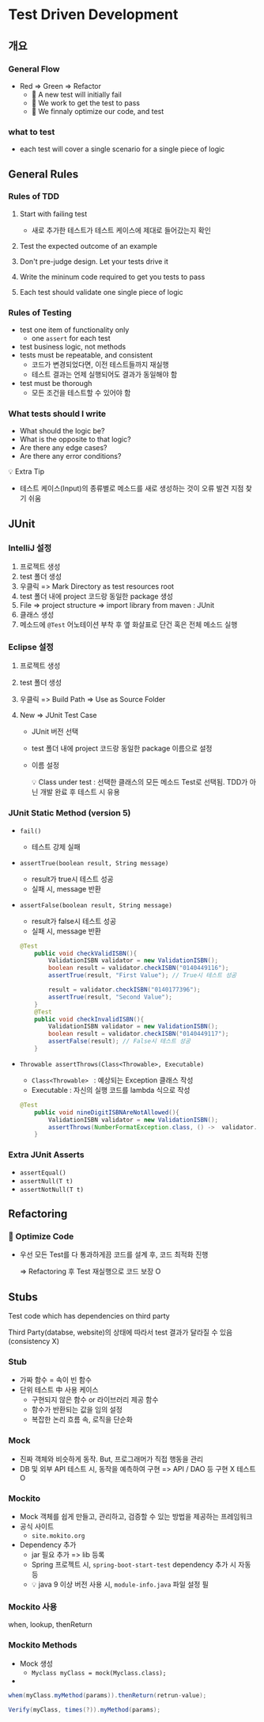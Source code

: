 # Test Driven Development



## 개요



### General Flow

- Red => Green => Refactor
  - :red_circle: A new test will initially fail
  - :green_apple: We work to get the test to pass
  - :large_blue_circle: We finnaly optimize our code, and test



### what to test

- each test will cover a single scenario for a single piece of logic



## General Rules



### Rules of TDD

1. Start with failing test
   -  새로 추가한 테스트가 테스트 케이스에 제대로 들어갔는지 확인

2. Test the expected outcome of an example
3. Don't pre-judge design. Let your tests drive it
4. Write the mininum code required to get you tests to pass
5. Each test should validate one single piece of logic



### Rules of Testing

- test one item of functionality only
  - one `assert` for each test
- test business logic, not methods
- tests must be repeatable, and consistent
  - 코드가 변경되었다면, 이전 테스트들까지 재실행
  - 테스트 결과는 언제 실행되어도 결과가 동일해야 함
- test must be thorough
  - 모든 조건을 테스트할 수 있어야 함



### What tests should I write

- What should the logic be?
- What is the opposite to that logic?
- Are there any edge cases?
- Are there any error conditions?



:bulb: Extra Tip

- 테스트 케이스(Input)의 종류별로 메소드를 새로 생성하는 것이 오류 발견 지점 찾기 쉬움



## JUnit



### IntelliJ 설정

1. 프로젝트 생성
2. test 폴더 생성
3. 우클릭 => Mark Directory as test resources root
4. test 폴더 내에 project 코드랑 동일한 package 생성
5. File => project structure => import library from maven : JUnit
6. 클래스 생성
7. 메소드에 `@Test` 어노테이션 부착 후 옆 화살표로 단건 혹은 전체 메소드 실행



### Eclipse 설정

1. 프로젝트 생성

2. test 폴더 생성

3. 우클릭 => Build Path => Use as Source Folder

4. New => JUnit Test Case

   - JUnit 버전 선택

   - test 폴더 내에 project 코드랑 동일한 package 이름으로 설정

   - 이름 설정

     :bulb: Class under test : 선택한 클래스의 모든 메소드 Test로 선택됨. TDD가 아닌 개발 완료 후 테스트 시 유용



### JUnit Static Method (version 5)

- `fail()`
  - 테스트 강제 실패

- `assertTrue(boolean result, String message)`

  - result가 true시 테스트 성공
  - 실패 시, message 반환

- `assertFalse(boolean result, String message)`

  - result가 false시 테스트 성공
  - 실패 시, message 반환

  ```java
  @Test
      public void checkValidISBN(){
          ValidationISBN validator = new ValidationISBN();
          boolean result = validator.checkISBN("0140449116");
          assertTrue(result, "First Value"); // True시 테스트 성공
  
          result = validator.checkISBN("0140177396");
          assertTrue(result, "Second Value");
      }
      @Test
      public void checkInvalidISBN(){
          ValidationISBN validator = new ValidationISBN();
          boolean result = validator.checkISBN("0140449117");
          assertFalse(result); // False시 테스트 성공
      }
  ```

- `Throwable assertThrows(Class<Throwable>, Executable)`

  - `Class<Throwable> ` : 예상되는 Exception 클래스 작성
  - Executable : 자신의 실행 코드를 lambda 식으로 작성

  ```java
  @Test
      public void nineDigitISBNAreNotAllowed(){
          ValidationISBN validator = new ValidationISBN();
          assertThrows(NumberFormatException.class, () ->  validator.checkISBN("140449117") );
      }
  ```




### Extra JUnit Asserts

- `assertEqual()`
- `assertNull(T t)`
- `assertNotNull(T t)`





## Refactoring



### :large_blue_circle: Optimize Code

- 우선 모든 Test를 다 통과하게끔 코드를 설계 후, 코드 최적화 진행

  => Refactoring 후 Test 재실행으로 코드 보장 O



## Stubs



Test code which has dependencies on third party

Third Party(databse, website)의 상태에 따라서 test 결과가 달라질 수 있음 (consistency X)



### Stub

- 가짜 함수 = 속이 빈 함수
- 단위 테스트 中 사용 케이스
  - 구현되지 않은 함수 or 라이브러리 제공 함수
  - 함수가 반환되는 값을 임의 설정
  - 복잡한 논리 흐름 속, 로직을 단순화



### Mock

- 진짜 객체와 비슷하게 동작. But, 프로그래머가 직접 행동을 관리
- DB 및 외부 API 테스트 시, 동작을 예측하여 구현 => API / DAO 등 구현 X 테스트 O



### Mockito

- Mock 객체를 쉽게 만들고, 관리하고, 검증할 수 있는 방법을 제공하는 프레임워크
- 공식 사이트
  - `site.mokito.org` 
- Dependency 추가
  - jar 필요 추가 => lib 등록
  - Spring 프로젝트 시, `spring-boot-start-test` dependency 추가 시 자동 등
  - :bulb: java 9 이상 버전 사용 시, `module-info.java` 파일 설정 필



### Mockito 사용

when, lookup, thenReturn



### Mockito Methods

- Mock 생성
  - `Myclass myClass = mock(Myclass.class);`
- 

```java
whem(myClass.myMethod(params)).thenReturn(retrun-value);

Verify(myClass, times(?)).myMethod(params); 
```











